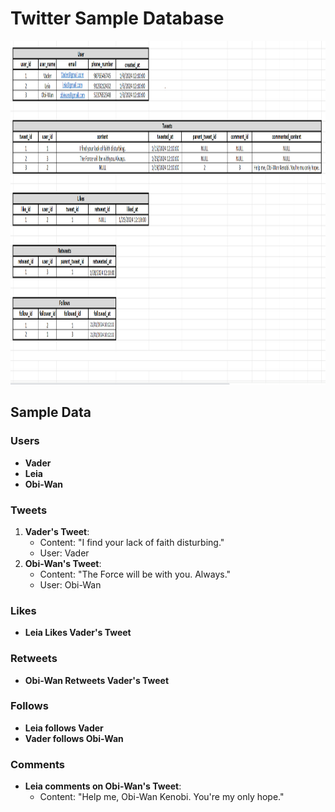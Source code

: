 # Twitter Sample Database

<img src = "Twitter_Data.png" height = "550px " width = "1000px">

 
## Sample Data

### Users
- **Vader**
- **Leia**
- **Obi-Wan**

### Tweets
1. **Vader's Tweet**:
   - Content: "I find your lack of faith disturbing."
   - User: Vader
2. **Obi-Wan's Tweet**:
   - Content: "The Force will be with you. Always."
   - User: Obi-Wan

### Likes
- **Leia Likes Vader's Tweet**

### Retweets
- **Obi-Wan Retweets Vader's Tweet**

### Follows
- **Leia follows Vader**
- **Vader follows Obi-Wan**

### Comments
- **Leia comments on Obi-Wan's Tweet**:
  - Content: "Help me, Obi-Wan Kenobi. You're my only hope."
